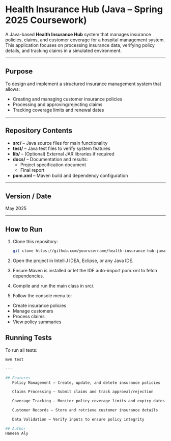 # Health Insurance Hub (Java – Spring 2025 Coursework)

A Java-based **Health Insurance Hub** system that manages insurance policies, claims, and customer coverage for a hospital management system. This application focuses on processing insurance data, verifying policy details, and tracking claims in a simulated environment.

---

## Purpose
To design and implement a structured insurance management system that allows:
- Creating and managing customer insurance policies
- Processing and approving/rejecting claims
- Tracking coverage limits and renewal dates

---

## Repository Contents
- **src/** – Java source files for main functionality
- **test/** – Java test files to verify system features
- **lib/** – (Optional) External JAR libraries if required
- **docs/** – Documentation and results:
  - Project specification document
  - Final report
- **pom.xml** – Maven build and dependency configuration

---

## Version / Date
May 2025

---

## How to Run
1. Clone this repository:
   ```bash
   git clone https://github.com/yourusername/health-insurance-hub-java.git

2. Open the project in IntelliJ IDEA, Eclipse, or any Java IDE.

3. Ensure Maven is installed or let the IDE auto-import pom.xml to fetch dependencies.

4. Compile and run the main class in src/.

5. Follow the console menu to:

  - Create insurance policies
  - Manage customers
  - Process claims
  - View policy summaries

## Running Tests
To run all tests:
```bash
mvn test

---

## Features
   Policy Management – Create, update, and delete insurance policies

   Claims Processing – Submit claims and track approval/rejection

   Coverage Tracking – Monitor policy coverage limits and expiry dates

   Customer Records – Store and retrieve customer insurance details

   Data Validation – Verify inputs to ensure policy integrity

## Author
Haneen Aly
